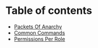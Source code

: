 # Table of contents

* [Packets Of Anarchy](README.md)
* [Common Commands](common-commands.md)
* [Permissions Per Role](permissions-per-role.md)


